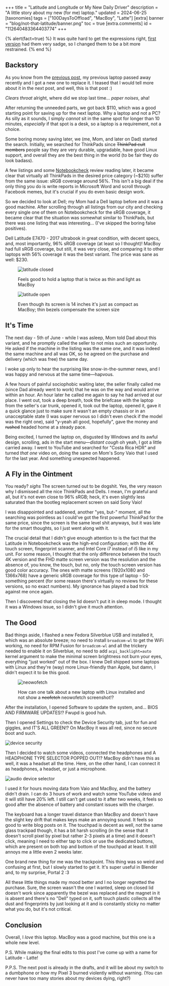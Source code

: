 +++
title = "Latitude and Longitude or My New Daily Driver"
description = "A little story about my new (for me) laptop."
updated = 2024-06-25
[taxonomies]
tags = ["100DaysToOffload", "MacBoy", "Latte"]
[extra]
banner = "blog/not-that-latitude/banner.png"
toc = true
[extra.comments]
id = "112640483364403774"
+++

{% alert(fact=true) %}
It was quite hard to get the expressions right, [first version](https://codeberg.org/daudix/website/src/commit/e39dd708a4d39012ce54f23673cb13460210bc75/content/blog/not-that-latitude/header.png) had them very sadge, so I changed them to be a bit more restrained.
{% end %}

## Backstory

As you know from the [previous post](@/blog/2024-06-11-macboy-chronicles/index.md), my previous laptop passed away recently and I got a new one to replace it. I teased that I would tell more about it in the next post, and well, this is that post :)

*Clears throat* alright, where did we stop last time... *paper noises*, aha!

After returning the unneeded parts, we got back $110, which was a good starting point for saving up for the next laptop. Why a laptop and not a PC? As silly as it sounds, I simply *cannot* sit in the same spot for longer than 10 minutes, *especially* if that spot is a desk, so a laptop is a requirement, not a choice.

Some boring money saving later, we (me, Mom, and later on Dad) started the search. Initially, we searched for ThinkPads since ~~ThinkPad cult members~~ people say they are very durable, upgradable, have good Linux support, and overall they are the best thing in the world (to be fair they do look badass).

A few listings and some [Notebookcheck](https://www.notebookcheck.net) review reading later, it became clear that virtually all ThinkPads in the desired price category (~$210) suffer from the same issue: sRGB coverage around 56%. This isn't a big deal if the only thing you do is write reports in Microsoft Word and scroll through Facebook memes, but it's crucial if you do even basic design work.

So we decided to look at Dell; my Mom had a Dell laptop before and it was a good machine. After scrolling through all listings from our city and checking every single one of them on Notebookcheck for the sRGB coverage, it became clear that the situation was somewhat similar to ThinkPads, but there was one listing that was interesting... (I've skipped the boring false positives).

Dell Latitude E7470 - 2017 ultrabook in great condition, with decent specs, and, most importantly, 96% sRGB coverage (at least so I thought)! MacBoy had full sRGB coverage, but still, it was very close, and comparing it to other laptops with 56% coverage it was the best variant. The price was sane as well: $230.

<figure>

![latitude closed](latitude-closed.jpg)
<figcaption>Feels good to hold a laptop that is twice as thin and light as MacBoy</figcaption>
</figure>

<figure>

![latitude open](latitude-open.jpg)
<figcaption>Even though its screen is 14 inches it's just as compact as MacBoy; thin bezels compensate the screen size</figcaption>
</figure>

## It's Time

The next day - 5th of June - while I was asleep, Mom told Dad about this variant, and he promptly called the seller to not miss such an opportunity. He asked if the machine in the listing was the same one, and it was indeed the same machine and all was OK, so he agreed on the purchase and delivery (which was free) the same day.

I woke up only to hear the surprising like snow-in-the-summer news, and I was happy and nervous at the same time—hapvous.

A few hours of painful sociophobic waiting later, the seller finally called me (since Dad already went to work) that he was on the way and would arrive within an hour. An hour later he called me again to say he had arrived at our place. I went out, took a deep breath, took the briefcase with the laptop from the seller's car trunk, opened it, took out the laptop, opened it, gave it a quick glance just to make sure it wasn't an empty chassis or in an unacceptable state (I was super nervous so I didn't even check if the model was the right one), said "y-yeah all good, hopefully", gave the money and ~~rushed~~ headed home at a steady pace.

Being excited, I turned the laptop on, disgusted by Windows and its awful design, scrolling, ads in the start menu—*distant cough* oh yeah, I got a little carried away. I went to YouTube and searched for "Costa Rica HDR" and turned *that one* video on, doing the same on Mom's Sony Vaio that I used for the last year. And something unexpected happened.

## A Fly in the Ointment

You ready? *sighs* The screen turned out to be dogshit. Yes, the very reason why I dismissed all the nice ThinkPads and Dells. I mean, I'm grateful and all, but it's not even close to 96% sRGB; heck, it's even slightly less saturated than the bootleg replacement screen on said Sony Vaio!

I was disappointed and saddened, another "yes, but-" moment, all the searching was pointless as I could've got the first powerful ThinkPad for the same price, since the screen is the same level shit anyways, but it was late for the smart thoughts, so I just went along with it.

The crucial detail that I didn't give enough attention to is the fact that the Latitude in Notebookcheck was the high-end configuration; with the 4K touch screen, fingerprint scanner, and Intel Core i7 instead of i5 like in my unit. For some reason, I thought that the only difference between the touch 4K version and the FHD matte screen version was the resolution and the absence of, you know, the touch, but no, only the touch screen version has good color accuracy. The ones with matte screens (1920x1080 and 1366x768) have a generic sRGB coverage for this type of laptop - 50-something percent (for some reason there's virtually no reviews for these versions, so no exact numbers). My ignorance has played a bad trick against me once again.

Then I discovered that closing the lid doesn't put it in sleep mode. I thought it was a Windows issue, so I didn't give it much attention.

## The Good

Bad things aside, I flashed a new Fedora Silverblue USB and installed it, which was an absolute breeze; no need to install `broadcom-wl` to get the WiFi working, no need for RPM Fusion for `broadcom-wl` and all the trickery needed to enable it on Silverblue, no need to add `acpi_backlight=auto` kernel argument to make the minimal screen brightness not burn your eyes, everything "just worked" out of the box. I knew Dell shipped some laptops with Linux and they're (way) more Linux-friendly than Apple, but damn, I didn't expect it to be this good.

<figure>

![neowofetch](neowofetch.png#transparent)
<figcaption>How can one talk about a new laptop with Linux installed and not show a <del>neofetch</del> neowofetch screenshot!?</figcaption>
</figure>

After the installation, I opened Software to update the system, and... BIOS AND FIRMWARE UPDATES!? Fwupd is good huh.

Then I opened Settings to check the Device Security tab, just for fun and giggles, and IT'S ALL GREEN!? On MacBoy it was all red, since no secure boot and such.

![device security](device-security.png#transparent)

Then I decided to watch some videos, connected the headphones and A HEADPHONE TYPE SELECTOR POPPED OUT!? MacBoy didn't have this as well, it was a headset all the time. Here, on the other hand, I can connect it as headphones, a headset, or just a microphone.

![audio device selector](audio-device-selector.png)

I used it for hours moving data from Vaio and MacBoy, and the battery didn't drain. I can do 3 hours of work and watch some YouTube videos and it will still have 20% left. I still can't get used to it after two weeks, it feels so good after the absence of battery and constant issues with the charger.

The keyboard has a longer travel distance than MacBoy and doesn't have the slight key drift that makes keys make an annoying sound. It feels so good to write blog posts on it. The touchpad is decent as well, not the same glass trackpad though, it has a bit harsh scrolling (in the sense that it doesn't scroll pixel by pixel but rather 2-3 pixels at a time) and it doesn't click, meaning I need to either tap to click or use the dedicated buttons, which are present on both top and bottom of the touchpad at least. It still annoys me a little even 2 weeks later.

One brand new thing for me was the trackpoint. This thing was so weird and confusing at first, but I slowly started to get it. It's super useful in Blender and, to my surprise, Portal 2 :3

All these little things made my mood better and I no longer regretted the purchase. Sure, the screen wasn't the one I wanted, sleep on closed lid doesn't work since apparently the bezel was replaced and the magnet in it is absent and there's no "Dell" typed on it, soft touch plastic collects all the dust and fingerprints by just looking at it and is constantly sticky no matter what you do, but it's not critical.

## Conclusion

Overall, I *love* this laptop. MacBoy was a good machine, but this one is a whole new level.

P.S. While making the final edits to this post I've come up with a name for Latitude - Latte!

P.P.S. The next post is already in the drafts, and it will be about my switch to a dumbphone or how my Pixel 3 burned violently without warning. (You can never have too many stories about my devices dying, right?)
